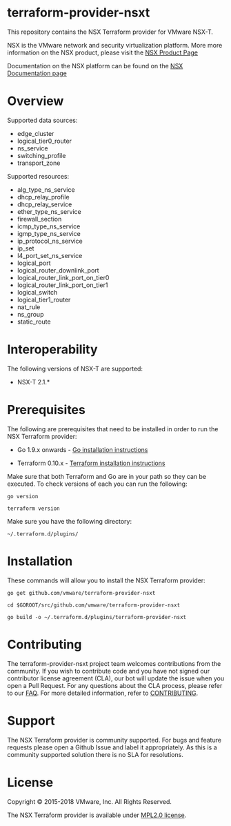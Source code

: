 

# terraform-provider-nsxt
This repository contains the NSX Terraform provider for VMware NSX-T.

NSX is the VMware network and security virtualization platform. More more information on the NSX product, please visit the [NSX Product Page](https://www.vmware.com/products/nsx.html)

Documentation on the NSX platform can be found on the [NSX Documentation page](https://docs.vmware.com/en/VMware-NSX-T/index.html)

# Overview

Supported data sources:

* edge_cluster
* logical_tier0_router
* ns_service
* switching_profile
* transport_zone

Supported resources:

* alg_type_ns_service
* dhcp_relay_profile
* dhcp_relay_service
* ether_type_ns_service
* firewall_section
* icmp_type_ns_service
* igmp_type_ns_service
* ip_protocol_ns_service
* ip_set
* l4_port_set_ns_service
* logical_port
* logical_router_downlink_port
* logical_router_link_port_on_tier0
* logical_router_link_port_on_tier1
* logical_switch
* logical_tier1_router
* nat_rule
* ns_group
* static_route

# Interoperability

The following versions of NSX-T are supported:

- NSX-T 2.1.*

# Prerequisites

The following are prerequisites that need to be installed in order to run the NSX Terraform provider:

- Go 1.9.x onwards - [Go installation instructions](https://golang.org/doc/install)

- Terraform 0.10.x - [Terraform installation instructions](https://www.terraform.io/intro/getting-started/install.html)

Make sure that both Terraform and Go are in your path so they can be executed. To check versions of each you can run the following:

    go version

    terraform version  

Make sure you have the following directory:

    ~/.terraform.d/plugins/

# Installation

These commands will allow you to install the NSX Terraform provider:

    go get github.com/vmware/terraform-provider-nsxt

    cd $GOROOT/src/github.com/vmware/terraform-provider-nsxt

    go build -o ~/.terraform.d/plugins/terraform-provider-nsxt

# Contributing

The terraform-provider-nsxt project team welcomes contributions from the community. If you wish to contribute code and you have not signed our contributor license agreement (CLA), our bot will update the issue when you open a Pull Request. For any questions about the CLA process, please refer to our [FAQ](https://cla.vmware.com/faq). For more detailed information, refer to [CONTRIBUTING](https://github.com/vmware/terraform-provider-nsxt/blob/master/CONTRIBUTING.md).

# Support

The NSX Terraform provider is community supported. For bugs and feature requests please open a Github Issue and label it appropriately. As this is a community supported solution there is no SLA for resolutions.

# License

Copyright © 2015-2018 VMware, Inc. All Rights Reserved.

The NSX Terraform provider is available under [MPL2.0 license](https://github.com/vmware/terraform-provider-nsxt/blob/master/LICENSE.txt).

